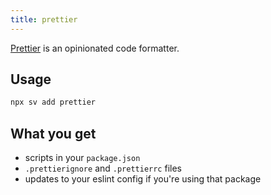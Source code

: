 ```yaml
---
title: prettier
---
```


[Prettier](https://prettier.io) is an opinionated code formatter.

## Usage

```bash
npx sv add prettier
```

## What you get

- scripts in your `package.json`
- `.prettierignore` and `.prettierrc` files
- updates to your eslint config if you're using that package
